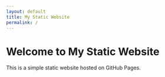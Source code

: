 ```yaml
---
layout: default
title: My Static Website
permalink: /
---
```


<div class="bg">
    <div class="content">
        <h1>Welcome to My Static Website</h1>
        <p>This is a simple static website hosted on GitHub Pages.</p>
    </div>
</div>